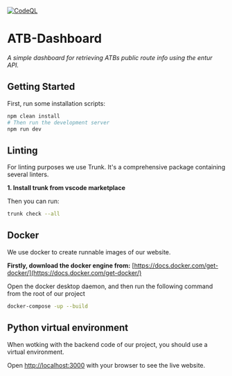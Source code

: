 [![CodeQL](https://github.com/Maurnic/atb-dashboard/actions/workflows/codeql.yml/badge.svg?branch=master)](https://github.com/Maurnic/atb-dashboard/actions/workflows/codeql.yml)
# ATB-Dashboard
_A simple dashboard for retrieving ATBs public route info using the entur API._

## Getting Started

First, run some installation scripts:

```bash
npm clean install
# Then run the development server
npm run dev
```

## Linting
For linting purposes we use Trunk. It's a comprehensive package containing several linters.

**1. Install trunk from vscode marketplace**

Then you can run:

```bash
trunk check --all
```

## Docker
We use docker to create runnable images of our website.

**Firstly, download the docker engine from:** [https://docs.docker.com/get-docker/](https://docs.docker.com/get-docker/)

Open the docker desktop daemon, and then run the following command from the root of our project

```bash
docker-compose -up --build
```

## Python virtual environment

When wotking with the backend code of our project, you should use a virtual environment.


Open [http://localhost:3000](http://localhost:3000) with your browser to see the live website.


